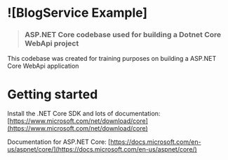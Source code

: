 # ![BlogService Example]
> ### ASP.NET Core codebase used for building a Dotnet Core WebApi project

This codebase was created for training purposes on building a ASP.NET Core WebApi application 

# Getting started

Install the .NET Core SDK and lots of documentation: [https://www.microsoft.com/net/download/core](https://www.microsoft.com/net/download/core)

Documentation for ASP.NET Core: [https://docs.microsoft.com/en-us/aspnet/core/](https://docs.microsoft.com/en-us/aspnet/core/)